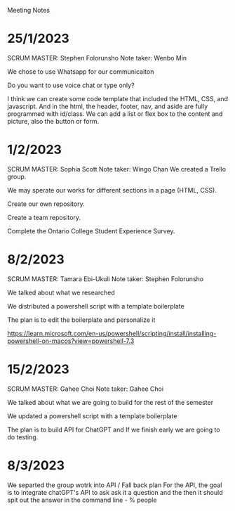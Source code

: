 Meeting Notes

# 25/1/2023
SCRUM MASTER: Stephen Folorunsho
Note taker: Wenbo Min

We chose to use Whatsapp for our communicaiton

Do you want to use voice chat or type only?

I think we can create some code template that included the HTML, CSS, and javascript. And in the html, the header, footer, nav, and aside are fully programmed with id/class. We can add a list or flex box to the content and picture, also the button or form.




# 1/2/2023
SCRUM MASTER: Sophia Scott
Note taker: Wingo Chan
We created a Trello group.

We may sperate our works for different sections in a page (HTML, CSS).

Create our own repository.

Create a team repository.

Complete the Ontario College Student Experience Survey.


# 8/2/2023 
SCRUM MASTER: Tamara Ebi-Ukuli
Note taker: Stephen Folorunsho

We talked about what we researched 

We distributed a powershell script with a template boilerplate 

The plan is to edit the boilerplate and personalize it

https://learn.microsoft.com/en-us/powershell/scripting/install/installing-powershell-on-macos?view=powershell-7.3

# 15/2/2023 
SCRUM MASTER: Gahee Choi
Note taker: Gahee Choi

We talked about what we are going to build for the rest of the semester

We updated a powershell script with a template boilerplate 

The plan is to build API for ChatGPT
and If we finish early we are going to do testing. 

# 8/3/2023

We separted the group wotrk into API / Fall back plan 
For the API, the goal is to integrate chatGPT's API to ask ask it a question and the then it should spit out the answer in the command line - % people 

